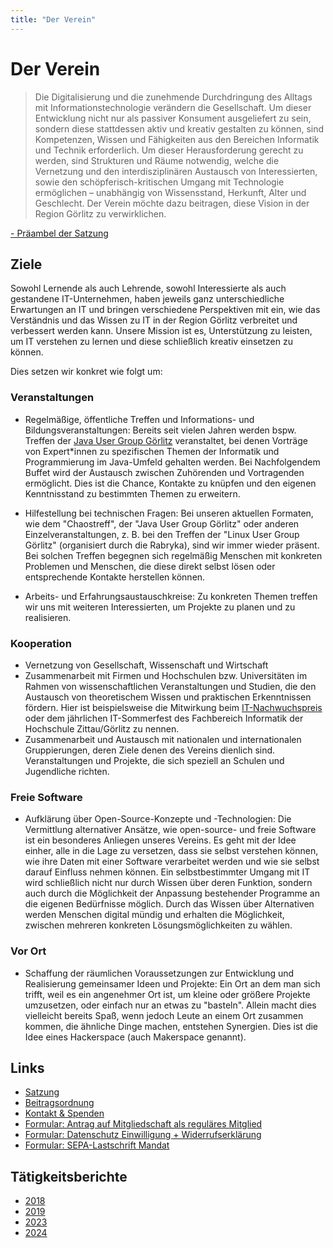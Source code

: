 ```yaml
---
title: "Der Verein"
---
```


# Der Verein

>Die Digitalisierung und die zunehmende Durchdringung des Alltags mit Informationstechnologie verändern die Gesellschaft. 
Um dieser Entwicklung nicht nur als passiver Konsument ausgeliefert zu sein, 
sondern diese stattdessen aktiv und kreativ gestalten zu können, sind Kompetenzen, 
Wissen und Fähigkeiten aus den Bereichen Informatik und Technik erforderlich. 
Um dieser Herausforderung gerecht zu werden, sind Strukturen und Räume notwendig, 
welche die Vernetzung und den interdisziplinären Austausch von Interessierten, 
sowie den schöpferisch-kritischen Umgang mit Technologie ermöglichen – unabhängig von Wissensstand, 
Herkunft, Alter und Geschlecht. 
Der Verein möchte dazu beitragen, diese Vision in der Region Görlitz zu verwirklichen.

[ - Präambel der Satzung](/satzung)

## Ziele

Sowohl Lernende als auch Lehrende, sowohl Interessierte als auch gestandene IT-Unternehmen, haben jeweils ganz unterschiedliche Erwartungen an IT und bringen verschiedene Perspektiven mit ein, wie das Verständnis und das Wissen zu IT in der Region Görlitz verbreitet und verbessert werden kann. 
Unsere Mission ist es, Unterstützung zu leisten, um IT verstehen zu lernen und diese schließlich kreativ einsetzen zu können. 

Dies setzen wir konkret wie folgt um: 

### Veranstaltungen

* Regelmäßige, öffentliche Treffen und Informations- und Bildungsveranstaltungen: 
Bereits seit vielen Jahren werden bspw. Treffen der [Java User Group Görlitz](https://jug-gr.de) veranstaltet, 
bei denen Vorträge von Expert\*innen zu spezifischen Themen der Informatik und Programmierung im Java-Umfeld gehalten werden. 
Bei Nachfolgendem Buffet wird der Austausch zwischen Zuhörenden und Vortragenden ermöglicht. 
Dies ist die Chance, Kontakte zu knüpfen und den eigenen Kenntnisstand zu bestimmten Themen zu erweitern.

* Hilfestellung bei technischen Fragen: Bei unseren aktuellen Formaten, wie dem "Chaostreff", 
der "Java User Group Görlitz" oder anderen Einzelveranstaltungen, 
z. B. bei den Treffen der "Linux User Group Görlitz" (organisiert durch die Rabryka), 
sind wir immer wieder präsent. Bei solchen Treffen begegnen sich regelmäßig Menschen 
mit konkreten Problemen und Menschen, die diese direkt selbst lösen oder entsprechende Kontakte herstellen können.

* Arbeits- und Erfahrungsaustauschkreise: 
Zu konkreten Themen treffen wir uns mit weiteren Interessierten, um Projekte zu planen und zu realisieren.


### Kooperation

* Vernetzung von Gesellschaft, Wissenschaft und Wirtschaft
* Zusammenarbeit mit Firmen und Hochschulen bzw. Universitäten im Rahmen von wissenschaftlichen Veranstaltungen und Studien, 
die den Austausch von theoretischem Wissen und praktischen Erkenntnissen fördern. Hier ist beispielsweise die Mitwirkung beim 
[IT-Nachwuchspreis](https://it-nachwuchspreis.de/) oder dem jährlichen IT-Sommerfest des Fachbereich Informatik der Hochschule Zittau/Görlitz zu 
nennen.
* Zusammenarbeit und Austausch mit nationalen und internationalen Gruppierungen, deren Ziele denen des Vereins dienlich sind.
Veranstaltungen und Projekte, die sich speziell an Schulen und Jugendliche richten.

### Freie Software

* Aufklärung über Open-Source-Konzepte und -Technologien: Die Vermittlung alternativer Ansätze, wie open-source- und freie Software ist ein 
besonderes Anliegen unseres Vereins. 
Es geht mit der Idee einher, alle in die Lage zu versetzen, dass sie selbst verstehen können, wie ihre Daten mit einer Software verarbeitet
werden und wie sie selbst darauf Einfluss nehmen können. 
Ein selbstbestimmter Umgang mit IT wird schließlich nicht nur durch Wissen über deren Funktion, 
sondern auch durch die Möglichkeit der Anpassung bestehender Programme an die eigenen Bedürfnisse möglich. 
Durch das Wissen über Alternativen werden Menschen digital mündig und erhalten die Möglichkeit, zwischen mehreren konkreten Lösungsmöglichkeiten zu wählen.

### Vor Ort

* Schaffung der räumlichen Voraussetzungen zur Entwicklung und Realisierung gemeinsamer Ideen und Projekte: 
Ein Ort an dem man sich trifft, weil es ein angenehmer Ort ist, um kleine oder größere Projekte umzusetzen, 
oder einfach nur an etwas zu "basteln". 
Allein macht dies vielleicht bereits Spaß, wenn jedoch Leute an einem Ort zusammen kommen, 
die ähnliche Dinge machen, entstehen Synergien. Dies ist die Idee eines Hackerspace (auch Makerspace genannt).


## Links

* [Satzung](/satzung)
* [Beitragsordnung](/beitragsordnung)
* [Kontakt & Spenden](/kontakt)
* [Formular: Antrag auf Mitgliedschaft als reguläres Mitglied](https://cloud.digitale-oberlausitz.eu/index.php/s/gALgbEUmIlkZFnf)
* [Formular: Datenschutz Einwilligung + Widerrufserklärung](https://cloud.digitale-oberlausitz.eu/index.php/s/jwXXpHFq0K51Qvg)
* [Formular: SEPA-Lastschrift Mandat](https://cloud.digitale-oberlausitz.eu/index.php/s/fLil1g6EUbsfxcj)

## Tätigkeitsberichte

* [2018](/berichte/taetigkeitsbericht_2018)
* [2019](/berichte/taetigkeitsbericht_2019)
* [2023](/berichte/taetigkeitsbericht_2023)
* [2024](/berichte/taetigkeitsbericht_2024)
